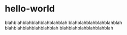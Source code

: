 # hello-world


blahblahblahblahblahblahblah
blahblahblahblahblahblah
blahblahblahblahblahblah
blahblahblahblahblahblah
